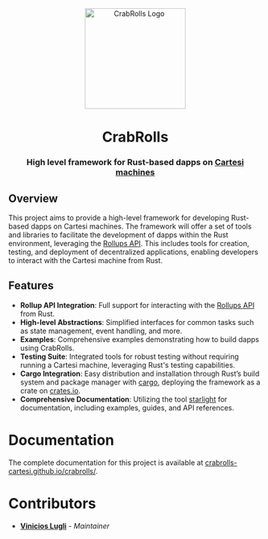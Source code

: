 <div align="center">
    <img src="https://i.ibb.co/zQk6JLc/fotor-2024042173316.png" alt="CrabRolls Logo" width="200" />
    <h1>CrabRolls</h1>
    <h3><strong>High level framework for Rust-based dapps on <a href="https://cartesi.io/">Cartesi machines</a></strong></h3>
</div>

## Overview

This project aims to provide a high-level framework for developing Rust-based dapps on Cartesi machines. The framework will offer a set of tools and libraries to facilitate the development of dapps within the Rust environment, leveraging the [Rollups API](https://docs.cartesi.io/cartesi-rollups/api/). This includes tools for creation, testing, and deployment of decentralized applications, enabling developers to interact with the Cartesi machine from Rust.

## Features

-   **Rollup API Integration**: Full support for interacting with the [Rollups API](https://docs.cartesi.io/cartesi-rollups/api/) from Rust.
-   **High-level Abstractions**: Simplified interfaces for common tasks such as state management, event handling, and more.
-   **Examples**: Comprehensive examples demonstrating how to build dapps using CrabRolls.
-   **Testing Suite**: Integrated tools for robust testing without requiring running a Cartesi machine, leveraging Rust's testing capabilities.
-   **Cargo Integration**: Easy distribution and installation through Rust’s build system and package manager with [cargo](https://doc.rust-lang.org/cargo/), deploying the framework as a crate on [crates.io](https://crates.io/).
-   **Comprehensive Documentation**: Utilizing the tool [starlight](https://starlight.astro.build/) for documentation, including examples, guides, and API references.

# Documentation

The complete documentation for this project is available at [crabrolls-cartesi.github.io/crabrolls/](https://crabrolls-cartesi.github.io/crabrolls/).

# Contributors

-   [**Vinicios Lugli**](https://github.com/ViniciosLugli) - _Maintainer_
